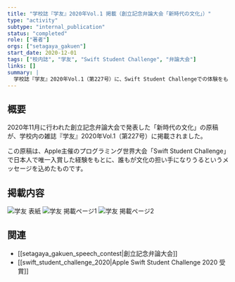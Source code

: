 ```yaml
---
title: "学校誌『学友』2020年Vol.1 掲載（創立記念弁論大会「新時代の文化」）"
type: "activity"
subtype: "internal_publication"
status: "completed"
role: ["著者"]
orgs: ["setagaya_gakuen"]
start_date: 2020-12-01
tags: ["校内誌", "学友", "Swift Student Challenge", "弁論大会"]
links: []
summary: |
  学校誌『学友』2020年Vol.1（第227号）に、Swift Student Challengeでの体験をもとにした創立記念弁論大会での発表「新時代の文化」が掲載されました。
---
```


## 概要
2020年11月に行われた創立記念弁論大会で発表した「新時代の文化」の原稿が、学校内の雑誌『学友』2020年Vol.1（第227号）に掲載されました。

この原稿は、Apple主催のプログラミング世界大会「Swift Student Challenge」で日本人で唯一入賞した経験をもとに、誰もが文化の担い手になりうるというメッセージを込めたものです。

## 掲載内容
![学友 表紙](linked_assets/20_Activities/Publications/gakuyu_2020_vol1_ssc_article/assets/gakuyu_cover.jpg)
![学友 掲載ページ1](linked_assets/20_Activities/Publications/gakuyu_2020_vol1_ssc_article/assets/gakuyu_page_1.jpg)
![学友 掲載ページ2](linked_assets/20_Activities/Publications/gakuyu_2020_vol1_ssc_article/assets/gakuyu_page_2.jpg)

## 関連
- [[setagaya_gakuen_speech_contest|創立記念弁論大会]]
- [[swift_student_challenge_2020|Apple Swift Student Challenge 2020 受賞]]

